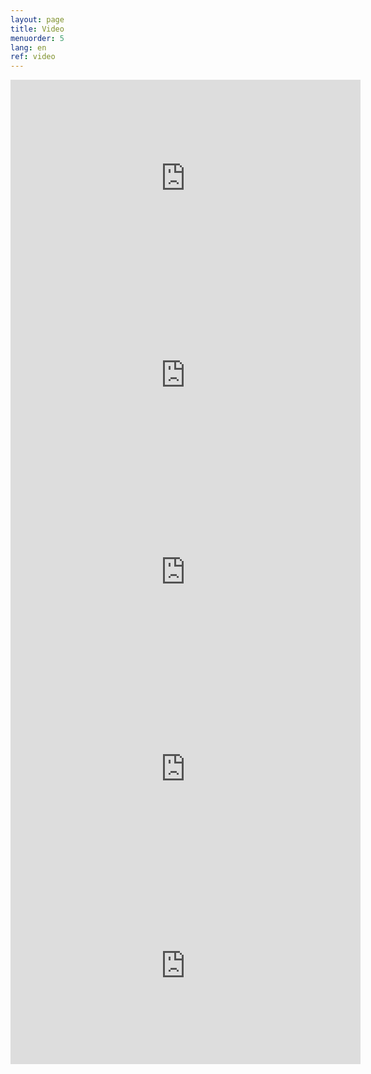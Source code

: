 ```yaml
---
layout: page
title: Video
menuorder: 5
lang: en
ref: video
---
```





<iframe width="560" height="315" src="https://www.youtube.com/embed/M8LZHCqI_jA?rel=0" frameborder="0" allowfullscreen></iframe>

<iframe width="560" height="315" src="https://www.youtube.com/embed/ryRgDhy5AQs?rel=0" frameborder="0" allowfullscreen></iframe>

<iframe width="560" height="315" src="https://www.youtube.com/embed/dDkHsQP2oiI?rel=0" frameborder="0" allowfullscreen></iframe>

<iframe width="560" height="315" src="https://www.youtube.com/embed/9f1iT-8-FBg?rel=0" frameborder="0" allowfullscreen></iframe>

<iframe width="560" height="315" src="https://www.youtube.com/embed/sLY3ZvDcqoQ?rel=0" frameborder="0" allowfullscreen></iframe>





